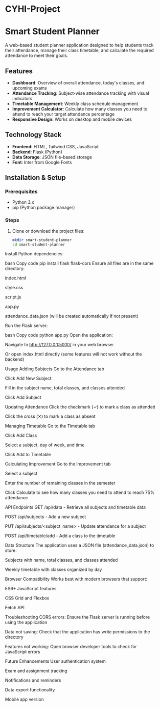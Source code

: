 # CYHI-Project 
# Smart Student Planner

A web-based student planner application designed to help students track their attendance, manage their class timetable, and calculate the required attendance to meet their goals.

## Features

- **Dashboard**: Overview of overall attendance, today's classes, and upcoming exams  
- **Attendance Tracking**: Subject-wise attendance tracking with visual indicators  
- **Timetable Management**: Weekly class schedule management  
- **Improvement Calculator**: Calculate how many classes you need to attend to reach your target attendance percentage  
- **Responsive Design**: Works on desktop and mobile devices  

## Technology Stack

- **Frontend**: HTML, Tailwind CSS, JavaScript  
- **Backend**: Flask (Python)  
- **Data Storage**: JSON file-based storage  
- **Font**: Inter from Google Fonts  

## Installation & Setup

### Prerequisites

- Python 3.x  
- pip (Python package manager)  

### Steps

1. Clone or download the project files:  
   ```bash
   mkdir smart-student-planner
   cd smart-student-planner
Install Python dependencies:

bash
Copy code
pip install flask flask-cors
Ensure all files are in the same directory:

index.html

style.css

script.js

app.py

attendance_data.json (will be created automatically if not present)

Run the Flask server:

bash
Copy code
python app.py
Open the application:

Navigate to http://127.0.0.1:5000/ in your web browser

Or open index.html directly (some features will not work without the backend)

Usage
Adding Subjects
Go to the Attendance tab

Click Add New Subject

Fill in the subject name, total classes, and classes attended

Click Add Subject

Updating Attendance
Click the checkmark (✓) to mark a class as attended

Click the cross (✕) to mark a class as absent

Managing Timetable
Go to the Timetable tab

Click Add Class

Select a subject, day of week, and time

Click Add to Timetable

Calculating Improvement
Go to the Improvement tab

Select a subject

Enter the number of remaining classes in the semester

Click Calculate to see how many classes you need to attend to reach 75% attendance

API Endpoints
GET /api/data - Retrieve all subjects and timetable data

POST /api/subjects - Add a new subject

PUT /api/subjects/<subject_name> - Update attendance for a subject

POST /api/timetable/add - Add a class to the timetable

Data Structure
The application uses a JSON file (attendance_data.json) to store:

Subjects with name, total classes, and classes attended

Weekly timetable with classes organized by day

Browser Compatibility
Works best with modern browsers that support:

ES6+ JavaScript features

CSS Grid and Flexbox

Fetch API

Troubleshooting
CORS errors: Ensure the Flask server is running before using the application

Data not saving: Check that the application has write permissions to the directory

Features not working: Open browser developer tools to check for JavaScript errors

Future Enhancements
User authentication system

Exam and assignment tracking

Notifications and reminders

Data export functionality

Mobile app version
